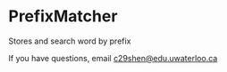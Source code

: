 # PrefixMatcher
Stores and search word by prefix

If you have questions, email c29shen@edu.uwaterloo.ca
